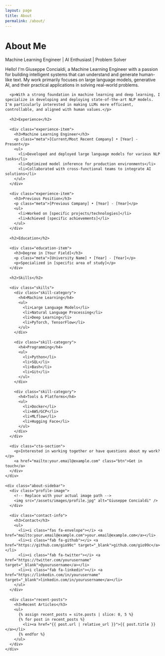 ```yaml
---
layout: page
title: About
permalink: /about/
---
```


<div class="about">
  <div class="about-header">
    <h1>About Me</h1>
    <p class="subtitle">Machine Learning Engineer | AI Enthusiast | Problem Solver</p>
  </div>

  <div class="about-content">
    <div class="about-text">
      <p>Hello! I'm Giuseppe Concialdi, a Machine Learning Engineer with a passion for building intelligent systems that can understand and generate human-like text. My work primarily focuses on large language models, generative AI, and their practical applications in solving real-world problems.</p>
      
      <p>With a strong foundation in machine learning and deep learning, I specialize in developing and deploying state-of-the-art NLP models. I'm particularly interested in making LLMs more efficient, controllable, and aligned with human values.</p>
      
      <h2>Experience</h2>
      
      <div class="experience-item">
        <h3>Machine Learning Engineer</h3>
        <p class="meta">[Current/Most Recent Company] • [Year] - Present</p>
        <ul>
          <li>Developed and deployed large language models for various NLP tasks</li>
          <li>Optimized model inference for production environments</li>
          <li>Collaborated with cross-functional teams to integrate AI solutions</li>
        </ul>
      </div>
      
      <div class="experience-item">
        <h3>Previous Position</h3>
        <p class="meta">[Previous Company] • [Year] - [Year]</p>
        <ul>
          <li>Worked on [specific projects/technologies]</li>
          <li>Achieved [specific achievements]</li>
        </ul>
      </div>
      
      <h2>Education</h2>
      
      <div class="education-item">
        <h3>Degree in [Your Field]</h3>
        <p class="meta">[University Name] • [Year] - [Year]</p>
        <p>Specialized in [specific area of study]</p>
      </div>
      
      <h2>Skills</h2>
      
      <div class="skills">
        <div class="skill-category">
          <h4>Machine Learning</h4>
          <ul>
            <li>Large Language Models</li>
            <li>Natural Language Processing</li>
            <li>Deep Learning</li>
            <li>PyTorch, TensorFlow</li>
          </ul>
        </div>
        
        <div class="skill-category">
          <h4>Programming</h4>
          <ul>
            <li>Python</li>
            <li>SQL</li>
            <li>Bash</li>
            <li>Git</li>
          </ul>
        </div>
        
        <div class="skill-category">
          <h4>Tools & Platforms</h4>
          <ul>
            <li>Docker</li>
            <li>AWS/GCP</li>
            <li>MLflow</li>
            <li>Hugging Face</li>
          </ul>
        </div>
      </div>
      
      <div class="cta-section">
        <p>Interested in working together or have questions about my work?</p>
        <a href="mailto:your.email@example.com" class="btn">Get in touch</a>
      </div>
    </div>
    
    <div class="about-sidebar">
      <div class="profile-image">
        <!-- Replace with your actual image path -->
        <img src="/assets/images/profile.jpg" alt="Giuseppe Concialdi" />
      </div>
      
      <div class="contact-info">
        <h3>Contact</h3>
        <ul>
          <li><i class="fas fa-envelope"></i> <a href="mailto:your.email@example.com">your.email@example.com</a></li>
          <li><i class="fab fa-github"></i> <a href="https://github.com/gio99c" target="_blank">github.com/gio99c</a></li>
          <li><i class="fab fa-twitter"></i> <a href="https://twitter.com/yourusername" target="_blank">@yourusername</a></li>
          <li><i class="fab fa-linkedin"></i> <a href="https://linkedin.com/in/yourusername" target="_blank">linkedin.com/in/yourusername</a></li>
        </ul>
      </div>
      
      <div class="recent-posts">
        <h3>Recent Articles</h3>
        <ul>
          {% assign recent_posts = site.posts | slice: 0, 5 %}
          {% for post in recent_posts %}
            <li><a href="{{ post.url | relative_url }}">{{ post.title }}</a></li>
          {% endfor %}
        </ul>
      </div>
    </div>
  </div>
</div>
